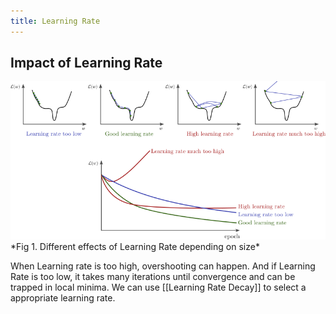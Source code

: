 ```yaml
---
title: Learning Rate
---
```


## Impact of Learning Rate
<img src="assets/Pasted image 20230213223808.png">
*Fig 1. Different effects of Learning Rate depending on size*

When Learning rate is too high, overshooting can happen. And if Learning Rate is too low, it takes many iterations until convergence and can be trapped in local minima. We can use [[Learning Rate Decay]] to select a appropriate learning rate.
